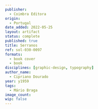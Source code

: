 ```yaml
---
publisher:
  - Coimbra Editora
origin:
  - Portugal
date_added: 2022-05-25
layout: artifact
status: complete
published: true
title: Serranos
ref: sol-030-0097
formats:
  - book cover
  - book
disciplines: [graphic-design, typography]
author_name:
  - Cipriano Dourado
year: y1959
tags:
  - Mário Braga
image_count:
wip: false
---
```

